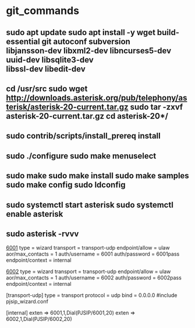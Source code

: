 # git_commands

sudo apt update
sudo apt install -y wget build-essential git autoconf subversion \
libjansson-dev libxml2-dev libncurses5-dev uuid-dev libsqlite3-dev \
libssl-dev libedit-dev
--------------------------
cd /usr/src
sudo wget http://downloads.asterisk.org/pub/telephony/asterisk/asterisk-20-current.tar.gz
sudo tar -zxvf asterisk-20-current.tar.gz
cd asterisk-20*/
-------------------------------
sudo contrib/scripts/install_prereq install
---
sudo ./configure
sudo make menuselect
----
sudo make
sudo make install
sudo make samples
sudo make config
sudo ldconfig
---
sudo systemctl start asterisk
sudo systemctl enable asterisk
---
sudo asterisk -rvvv
---

[6001](!)
type = wizard
transport = transport-udp
endpoint/allow = ulaw
aor/max_contacts = 1
auth/username = 6001
auth/password = 6001pass
endpoint/context = internal

[6002](!)
type = wizard
transport = transport-udp
endpoint/allow = ulaw
aor/max_contacts = 1
auth/username = 6002
auth/password = 6002pass
endpoint/context = internal

[transport-udp]
type = transport
protocol = udp
bind = 0.0.0.0
#include pjsip_wizard.conf

[internal]
exten => 6001,1,Dial(PJSIP/6001,20)
exten => 6002,1,Dial(PJSIP/6002,20)


